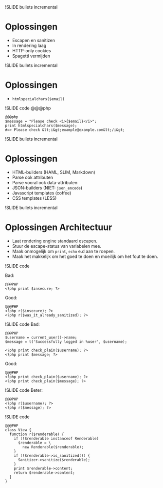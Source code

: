 !SLIDE bullets incremental
# Oplossingen #

* Escapen en sanitizen
* In rendering laag
* HTTP-only cookies
* Spagetti vermijden

!SLIDE bullets incremental
# Oplossingen #
 * `htmlspecialchars($email)`

!SLIDE code
    @@@php
    <?php print htmlspecialchars($email) ?>

    @@@php
    $message = "Please check <i>{$email}</i>";
    print htmlspecialchars($message);
    #=> Please check &lt;i&gt;example@example.com&lt;/i&gt;

!SLIDE bullets incremental
# Oplossingen #
* HTML-builders (HAML, SLIM, Markdown)
* Parse ook attributen
* Parse vooral ook data-attributen
* JSON-builders (NIET: `json_encode`)
* Javascript templates (coffee)
* CSS templates (LESS)

!SLIDE bullets incremental
# Oplossingen Architectuur #
* Laat rendering engine standaard escapen.
* Stuur de escape-status van variabelen mee.
* Maak onmogelijk om `print`, `echo` e.d aan te roepen.
* Maak het makkelijk om het goed te doen en moeilijk om het fout te
  doen.

!SLIDE code

Bad:

    @@@PHP
    <?php print $insecure; ?>

Good:

    @@@PHP
    <?php r($insecure); ?>
    <?php r($was_it_already_sanitized); ?>

!SLIDE code
Bad:

    @@@PHP
    $username = current_user()->name;
    $message = t('Successfully logged in %user', $username);

    <?php print check_plain($username); ?>
    <?php print $message; ?>

Good:

    @@@PHP
    <?php print check_plain($username); ?>
    <?php print check_plain($message); ?>

!SLIDE code
Beter:

    @@@PHP
    <?php r($username); ?>
    <?php r($message); ?>

!SLIDE code

    @@@PHP
    class View {
      function r($renderable) {
        if (!$renderable instanceof Renderable)
          $renderable = \
            new Renderable($renderable);
        }
        if (!$renderable->is_sanitized()) {
          Sanitizer->sanitize($renderable);
        }
        print $renderable->content;
        return $renderable->content;
      }
    }
